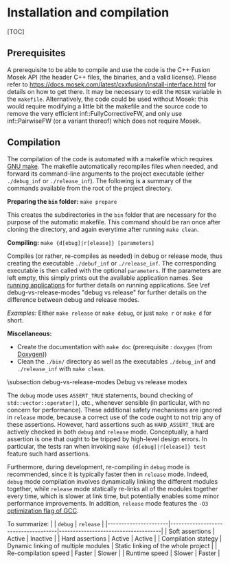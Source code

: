 # Installation and compilation

[TOC]

## Prerequisites

A prerequisite to be able to compile and use the code is the C++ Fusion Mosek API (the header C++ files, the binaries, and a valid license).
Please refer to https://docs.mosek.com/latest/cxxfusion/install-interface.html for details on how to get there.
It may be necessary to edit the `MOSEK` variable in the `makefile`.
Alternatively, the code could be used without Mosek: this would require modifying a little bit the makefile and the source code to remove the very efficient inf::FullyCorrectiveFW, and only use inf::PairwiseFW (or a variant thereof) which does not require Mosek.

## Compilation

The compilation of the code is automated with a makefile which requires [GNU make](https://www.gnu.org/software/make/manual/html_node/index.html).
The makefile automatically recompiles files when needed, and forward its command-line arguments to the project executable (either `./debug_inf` or `./release_inf`). 
The following is a summary of the commands available from the root of the project directory.

**Preparing the `bin` folder:** `make prepare`

This creates the subdirectories in the `bin` folder that are necessary for the purpose of the automatic makefile.
This command should be ran once after cloning the directory, and again everytime after running `make clean`.

**Compiling:** `make {d[ebug]|r[elease]} [parameters]`

Compiles (or rather, re-compiles as needed) in debug or release mode, thus creating the executable `./debuf_inf` or `./release_inf`.
The corresponding executable is then called with the optional `parameters`.
If the parameters are left empty, this simply prints out the available application names.
See [running applications](doxygen/running_applications.md) for further details on running applications.
See \ref debug-vs-release-modes "debug vs release" for further details on the difference between debug and release modes.

*Examples:* Either `make release` or `make debug`, or just `make r` or `make d` for short.

**Miscellaneous:**

- Create the documentation with `make doc` (prerequisite : `doxygen` (from [Doxygen](https://www.doxygen.nl/manual/index.html)))
- Clean the `./bin/` directory as well as the executables `./debug_inf` and `./release_inf` with `make clean`.

\subsection debug-vs-release-modes Debug vs release modes

The `debug` mode uses `ASSERT_TRUE` statements, bound checking of 
`std::vector::operator[]`, etc., whenever sensible (in particular, with no concern for performance).
These additional safety mechanisms are ignored in `release` mode, because a correct use of the code ought to not trip
any of these assertions.
However, hard assertions such as `HARD_ASSERT_TRUE` are actively checked in both `debug` and `release` mode.
Conceptually, a hard assertion is one that ought to be tripped by high-level design errors.
In particular, the tests ran when invoking `make {d[ebug]|r[elease]} test` feature such hard assertions.

Furthermore, during development, re-compiling in `debug` mode is recommended, since it is
typically faster then in `release` mode. Indeed, `debug` mode compilation involves dynamically linking
the different modules together, while `release` mode statically re-links all of the modules together every time,
which is slower at link time, but potentially enables some minor performance improvements.
In addition, `release` mode features the `-O3` [optimization flag of GCC](https://gcc.gnu.org/onlinedocs/gcc/Optimize-Options.html).

To summarize:
|                      | `debug`                             | `release`                           |
|----------------------|-------------------------------------|-------------------------------------|
| Soft assertions      | Active                              | Inactive                          |
| Hard assertions      | Active                              | Active                              |
| Compilation stategy  | Dynamic linking of multiple modules | Static linking of the whole project |
| Re-compilation speed | Faster                           | Slower                            |
| Runtime speed        | Slower                           | Faster                            |


